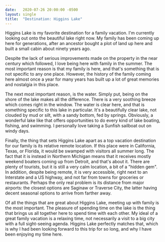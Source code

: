 ```yaml
---
date:   2020-07-26 20:00:00 -0500
layout: single
title:  "Destination: Higgins Lake"
---
```

Higgins Lake is my favorite destination for a family vacation. I'm currently looking out onto the beautiful lake right now. My family has been coming up here for generations, after an ancestor bought a plot of land up here and built a small cabin about ninety years ago.

Despite the lack of serious improvements made on the property in the near century which followed, I love being here with family in the summer. The most important reason is that my family is here, and that's something that is not specific to any one place. However, the history of the family coming here almost once a year for many years has built up a lot of great memories and nostalgia in this place.

The next most important reason, is the water. Simply put, being on the shore of the lake makes all the difference. There is a very soothing breeze which comes right in the window. The water is clear here, and that is something specific to this lake in particular. It's a beautifully clear lake, not clouded by mud or silt, with a sandy bottom, fed by springs. Obviously, a wonderful lake like that offers opportunities to do every kind of lake boating, fishing, and swimming. I personally love taking a Sunfish sailboat out on windy days.

Finally, the thing that sets Higgins Lake apart as a top vacation destination for our family is its relative remote location. If this place were in California, Texas, or Florida, it would be swamped with visitors all summer long. The fact that it is instead in Northern Michigan means that it receives mostly weekend boaters coming up from Detroit, and that's about it. There are plenty of tourists, but it is still a very calm location, a bit of a "hidden gem". In addition, despite being remote, it is very accessible, right next to an Interstate and a US highway, and not far from towns for groceries or restaurants. Perhaps the only real problem is its distance from major airports: the closest options are Saginaw or Traverse City, the latter having decent seasonal options to arrive from farther away.

Of all the things that are great about Higgins Lake, meeting up with family is the most important. The pleasure of spending time on the lake is the thing that brings us all together here to spend time with each other. My ideal of a great family vacation is a relaxing time, not necessarily a visit to a big city with a full sight-seeing agenda. Higgins Lake perfectly matches that, which is why I had been looking forward to this trip for so long, and why I have been enjoying my time here.